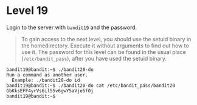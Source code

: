 # Level 19

Login to the server with `bandit19` and the password.

> To gain access to the next level, you should use the setuid binary in the
> homedirectory. Execute it without arguments to find out how to use it. The
> password for this level can be found in the usual place (`/etc/bandit_pass`),
> after you have used the setuid binary.

    bandit19@bandit:~$ ./bandit20-do 
    Run a command as another user.
      Example: ./bandit20-do id
    bandit19@bandit:~$ ./bandit20-do cat /etc/bandit_pass/bandit20
    GbKksEFF4yrVs6il55v6gwY5aVje5f0j
    bandit19@bandit:~$ 

